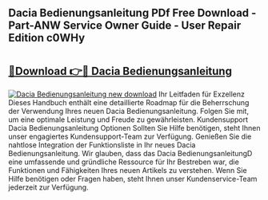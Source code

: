 ## Dacia Bedienungsanleitung PDf Free Download - Part-ANW Service Owner Guide - User Repair Edition c0WHy

# <h2><a href="http://df2iv6.blite.top/?on=Dacia+Bedienungsanleitung">🔗Download 👉🔴 Dacia Bedienungsanleitung</a></h2>

[![Dacia Bedienungsanleitung new download](https://i.imgur.com/lujVjoI.png)](http://df2iv6.blite.top/?on=Dacia+Bedienungsanleitung)
Ihr Leitfaden für Exzellenz Dieses Handbuch enthält eine detaillierte Roadmap für die Beherrschung der Verwendung Ihres neuen Dacia Bedienungsanleitung. Folgen Sie mit, um eine optimale Leistung und Freude zu gewährleisten. Kundensupport Dacia Bedienungsanleitung Optionen Sollten Sie Hilfe benötigen, steht Ihnen unser engagiertes Kundensupport-Team zur Verfügung. Genießen Sie die nahtlose Integration der Funktionsliste in Ihr neues Dacia Bedienungsanleitung. Wir glauben, dass das Dacia BedienungsanleitungD eine umfassende und gründliche Ressource für Ihr Bestreben war, die Funktionen und Fähigkeiten Ihres neuen Artikels zu verstehen. Wenn Sie Hilfe benötigen oder Fragen haben, steht Ihnen unser Kundenservice-Team jederzeit zur Verfügung.
